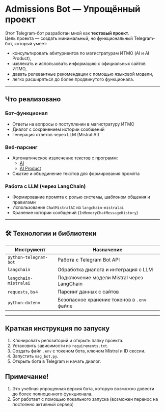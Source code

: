 # Admissions Bot — Упрощённый проект

Этот Telegram-бот разработан мной как **тестовый проект**.  
Цель проекта — создать минимальный, но функциональный Telegram-бот, который умеет:
- консультировать абитуриентов по магистратурам ИТМО (AI и AI Product),
- извлекать и использовать информацию с официальных сайтов ИТМО,
- давать релевантные рекомендации с помощью языковой модели,
- легко расширяться до более продвинутого функционала.

---

## Что реализовано

### Бот-функционал
- Ответы на вопросы о поступлении в магистратуру ИТМО
- Диалог с сохранением истории сообщений
- Генерация ответов через LLM (Mistral AI)

###  Веб-парсинг
- Автоматическое извлечение текстов с программ:
  - [AI](https://abit.itmo.ru/program/master/ai)
  - [AI Product](https://abit.itmo.ru/program/master/ai_product)
- Сжатие и объединение текстов для формирования промпта

### Работа с LLM (через LangChain)
- Формирование промпта с ролью системы, шаблоном общения и правилами
- Использование `ChatMistralAI` из `langchain-mistralai`
- Хранение истории сообщений (`InMemoryChatMessageHistory`)

---

## 🛠️ Технологии и библиотеки

| Инструмент            | Назначение                                             |
|-----------------------|--------------------------------------------------------|
| `python-telegram-bot` | Работа с Telegram Bot API                               |
| `langchain`           | Обработка диалога и интеграция с LLM                   |
| `langchain-mistralai` | Подключение модели Mistral через LangChain             |
| `requests`, `bs4`     | Парсинг данных с сайтов                                 |
| `python-dotenv`       | Безопасное хранение токенов в `.env` файле             |

---


##  Краткая инструкция по запуску

1. Клонировать репозиторий и открыть папку проекта.  
2. Установить зависимости из `requirements.txt`.  
3. Создать файл `.env` с токеном бота, ключом Mistral и ID сессии.  
4. Запустить `mag_bot.py`.  
5. Открыть бота в Telegram и начать диалог.

## Примечание!
1) Это учебная упрощенная версия бота, которую возможно довести до более полноценного функционала.
2) Бот работает с помощью локального запуска (возможен перенос на постоянно активный сервер)


